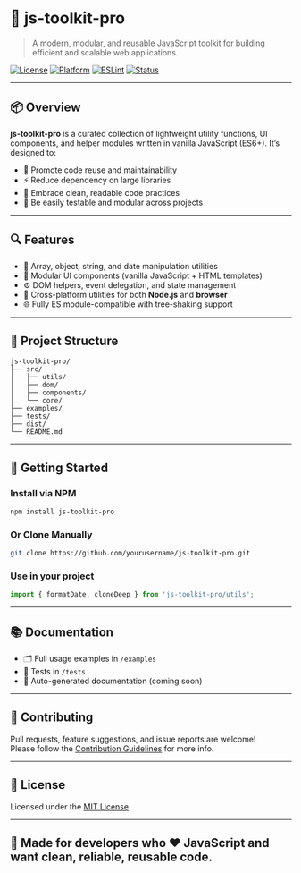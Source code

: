 # 🔧 js-toolkit-pro

> A modern, modular, and reusable JavaScript toolkit for building efficient and scalable web applications.

[![License](https://img.shields.io/badge/license-MIT-green.svg)](LICENSE)
[![Platform](https://img.shields.io/badge/platform-Web%20Browser%20%26%20Node.js-blue.svg)]()
[![ESLint](https://img.shields.io/badge/code%20style-ESLint-yellow.svg)]()
[![Status](https://img.shields.io/badge/status-Active-brightgreen.svg)]()

---

## 📦 Overview

**js-toolkit-pro** is a curated collection of lightweight utility functions, UI components, and helper modules written in vanilla JavaScript (ES6+). It’s designed to:

- 🧩 Promote code reuse and maintainability  
- ⚡ Reduce dependency on large libraries  
- 🧠 Embrace clean, readable code practices  
- 🧪 Be easily testable and modular across projects

---

## 🔍 Features

- 🔄 Array, object, string, and date manipulation utilities
- 🧱 Modular UI components (vanilla JavaScript + HTML templates)
- ⚙️ DOM helpers, event delegation, and state management
- 🧰 Cross-platform utilities for both **Node.js** and **browser**
- 🌐 Fully ES module-compatible with tree-shaking support

---

## 📁 Project Structure

```
js-toolkit-pro/
├── src/
│   ├── utils/
│   ├── dom/
│   ├── components/
│   └── core/
├── examples/
├── tests/
├── dist/
└── README.md
```

---

## 🚀 Getting Started

### Install via NPM

```bash
npm install js-toolkit-pro
```

### Or Clone Manually

```bash
git clone https://github.com/yourusername/js-toolkit-pro.git
```

### Use in your project

```js
import { formatDate, cloneDeep } from 'js-toolkit-pro/utils';
```

---

## 📚 Documentation

- 🗂️ Full usage examples in `/examples`
- 🧪 Tests in `/tests`
- 📄 Auto-generated documentation (coming soon)

---

## 🤝 Contributing

Pull requests, feature suggestions, and issue reports are welcome!  
Please follow the [Contribution Guidelines](CONTRIBUTING.md) for more info.

---

## 📜 License

Licensed under the [MIT License](LICENSE).

---

## 🧠 Made for developers who ❤️ JavaScript and want clean, reliable, reusable code.

